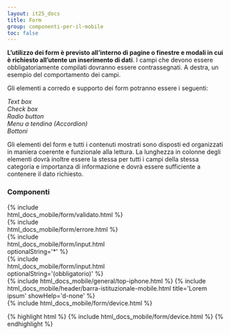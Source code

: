```yaml
---
layout: it25_docs
title: Form
group: componenti-per-il-mobile
toc: false
---
```


<style>
  .bd-example-mobile{
    width: 30vw;
  }
</style>

**L’utilizzo dei form è previsto all’interno di pagine o finestre e modali in cui è richiesto all’utente un inserimento di dati**. I campi che devono essere obbligatoriamente compilati dovranno essere contrassegnati. A destra, un esempio del comportamento dei campi.

Gli elementi a corredo e supporto dei form potranno essere i seguenti:

_Text box_
<br>
_Check box_
<br>
_Radio button_
<br>
_Menu a tendina (Accordion)_
<br>
_Bottoni_

Gli elementi del form e tutti i contenuti mostrati sono disposti ed organizzati in maniera coerente e funzionale alla lettura.
La lunghezza in colonne degli elementi dovrà inoltre essere la stessa per tutti i campi della stessa categoria e importanza di informazione e dovrà essere sufficiente a contenere il dato richiesto.

<div class="bd-example-mobile">
  <h3>Componenti</h3>
       <div class="pt-4 pb-2">
        {% include html_docs_mobile/form/validato.html  %}
       </div>
      <div class="py-2">
        {% include html_docs_mobile/form/errore.html  %}
      </div> 
      <div class="py-2">
        {% include html_docs_mobile/form/input.html optionalString='*'  %}
       </div>
        <div class="py-2">
        {% include html_docs_mobile/form/input.html optionalString='(obbligatorio)'  %}
       </div>
</div>

<div class="device-auto mt-5">
  {% include html_docs_mobile/general/top-iphone.html %}
  {% include html_docs_mobile/header/barra-istituzionale-mobile.html title='Lorem ipsum' showHelp='d-none' %}
  <div class="pb-4">
  {% include html_docs_mobile/form/device.html %}
  </div>
</div>

{% highlight html %}
{% include html_docs_mobile/form/device.html %}
{% endhighlight %}
